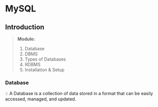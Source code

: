 # MySQL
## Introduction

> **Module:**
> 1. Database 
> 2. DBMS
> 3. Types of Databases
> 4. RDBMS
> 5. Installation & Setup
> 

### Database

<aside>
💡 A Database is a collection of data stored in a format that can be easily accessed, managed, and updated.
</aside>
